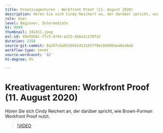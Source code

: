 ```yaml
---
title: Kreativagenturen - Workfront Proof (11. August 2020)
description: Hören Sie sich Cindy Reichert an, der darüber spricht, wie Brown-Forman Workfront Proof nutzt.
role: User
level: Beginner, Intermediate
kt: 9999
thumbnail: 341411.jpeg
exl-id: 49e5bb0c-ffc5-4744-a272-4bba1c170fa7
duration: 2358
source-git-commit: 9a297cda953d4414131657f9ac84580aea0eabeb
workflow-type: tm+mt
source-wordcount: '32'
ht-degree: 0%

---
```


# Kreativagenturen: Workfront Proof (11. August 2020)

Hören Sie sich Cindy Reichert an, der darüber spricht, wie Brown-Forman Workfront Proof nutzt.

>[!VIDEO](https://video.tv.adobe.com/v/341411/?quality=12&learn=on)
